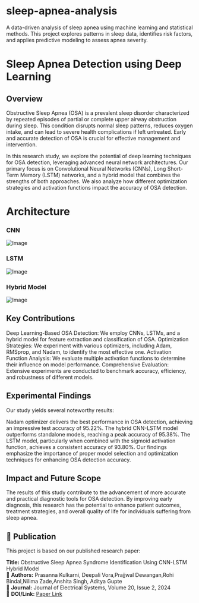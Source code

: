 # sleep-apnea-analysis
A data-driven analysis of sleep apnea using machine learning and statistical methods. This project explores patterns in sleep data, identifies risk factors, and applies predictive modeling to assess apnea severity.

# **Sleep Apnea Detection using Deep Learning**
## Overview
Obstructive Sleep Apnea (OSA) is a prevalent sleep disorder characterized by repeated episodes of partial or complete upper airway obstruction during sleep. This condition disrupts normal sleep patterns, reduces oxygen intake, and can lead to severe health complications if left untreated. Early and accurate detection of OSA is crucial for effective management and intervention.

In this research study, we explore the potential of deep learning techniques for OSA detection, leveraging advanced neural network architectures. Our primary focus is on Convolutional Neural Networks (CNNs), Long Short-Term Memory (LSTM) networks, and a hybrid model that combines the strengths of both approaches. We also analyze how different optimization strategies and activation functions impact the accuracy of OSA detection.

# Architecture
### CNN
![Image](https://github.com/user-attachments/assets/1663a6fd-2d9c-4a7f-a4fa-422b586baebe)

### LSTM
![Image](https://github.com/user-attachments/assets/a7444ec0-5486-415e-8ca4-76bd5995e162)

### Hybrid Model
![Image](https://github.com/user-attachments/assets/bec233ea-a878-4c44-9d9a-410d26f75a43)

## Key Contributions
Deep Learning-Based OSA Detection: We employ CNNs, LSTMs, and a hybrid model for feature extraction and classification of OSA.
Optimization Strategies: We experiment with various optimizers, including Adam, RMSprop, and Nadam, to identify the most effective one.
Activation Function Analysis: We evaluate multiple activation functions to determine their influence on model performance.
Comprehensive Evaluation: Extensive experiments are conducted to benchmark accuracy, efficiency, and robustness of different models.

## Experimental Findings
Our study yields several noteworthy results:

Nadam optimizer delivers the best performance in OSA detection, achieving an impressive test accuracy of 95.22%.
The hybrid CNN-LSTM model outperforms standalone models, reaching a peak accuracy of 95.38%.
The LSTM model, particularly when combined with the sigmoid activation function, achieves a consistent accuracy of 93.80%.
Our findings emphasize the importance of proper model selection and optimization techniques for enhancing OSA detection accuracy.

## Impact and Future Scope
The results of this study contribute to the advancement of more accurate and practical diagnostic tools for OSA detection. By improving early diagnosis, this research has the potential to enhance patient outcomes, treatment strategies, and overall quality of life for individuals suffering from sleep apnea.

## 📄 Publication  
This project is based on our published research paper:  

**Title:** Obstructive Sleep Apnea Syndrome Identification Using CNN-LSTM Hybrid Model  
📌 **Authors:** Prasanna Kulkarni, Deepali Vora,Prajjwal Dewangan,Rohi Bindal,Nilima Zade,Anshita Singh, Aditya Gupte  
📖 **Journal:** Journal of Electrical Systems, Volume 20, Issue 2, 2024  
🔗 **DOI/Link:** [Paper Link](https://doi.org/10.52783/jes.2013)
